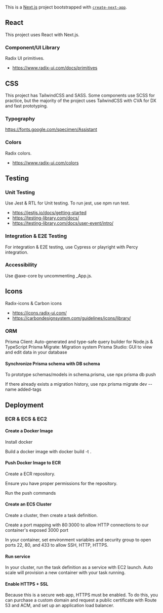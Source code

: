 This is a [Next.js](https://nextjs.org/) project bootstrapped with [`create-next-app`](https://github.com/vercel/next.js/tree/canary/packages/create-next-app).

## React

This project uses React with Next.js.

### Component/UI Library

Radix UI primitives.

- https://www.radix-ui.com/docs/primitives

## CSS

This project has TailwindCSS and SASS. Some components use SCSS for practice, but the majority of the project uses TailwindCSS with CVA for DX and fast prototyping.

### Typography

https://fonts.google.com/specimen/Assistant

### Colors

Radix colors.

- https://www.radix-ui.com/colors

## Testing

### Unit Testing

Use Jest & RTL for Unit testing.
To run jest, use npm run test.

- https://jestjs.io/docs/getting-started
- https://testing-library.com/docs/
- https://testing-library.com/docs/user-event/intro/

### Integration & E2E Testing

For integration & E2E testing, use Cypress or playright with Percy integration.

### Accessibility

Use @axe-core by uncommenting \_App.js.

## Icons

Radix-icons & Carbon icons

- https://icons.radix-ui.com/
- https://carbondesignsystem.com/guidelines/icons/library/

### ORM

Prisma Client: Auto-generated and type-safe query builder for Node.js & TypeScript
Prisma Migrate: Migration system
Prisma Studio: GUI to view and edit data in your database

#### Synchronize Prisma schema with DB schema

To prototype schemas/models in schema.prisma, use npx prisma db push

If there already exists a migration history, use npx prisma migrate dev --name added-tags

## Deployment

### ECR & ECS & EC2

#### Create a Docker Image

Install docker

Build a docker image with docker build -t <imagename> .

#### Push Docker Image to ECR

Create a ECR repository.

Ensure you have proper permissions for the repository.

Run the push commands

#### Create an ECS Cluster

Create a cluster, then create a task definition.

Create a port mapping with 80:3000 to allow HTTP connections to our container's exposed 3000 port

In your container, set environment variables and security group to open ports 22, 80, and 433 to allow SSH, HTTP, HTTPS.

#### Run service

In your cluster, run the task definition as a service with EC2 launch. Auto scale will provision a new container with your task running.

#### Enable HTTPS + SSL

Because this is a secure web app, HTTPS must be enabled. To do this, you can purchase a custom domain and request a public certificate with Route 53 and ACM, and set up an application load balancer.
